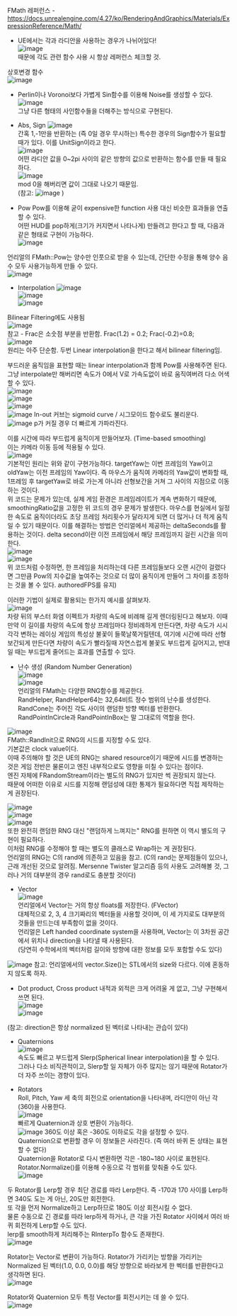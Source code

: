 FMath 레퍼런스 - https://docs.unrealengine.com/4.27/ko/RenderingAndGraphics/Materials/ExpressionReference/Math/  


* UE에서는 각과 라디안을 사용하는 경우가 나뉘어있다!  
![image](https://user-images.githubusercontent.com/63915665/181250293-f02e1f0d-824d-4830-9db1-8b755bd66c05.png)  
때문에 각도 관련 함수 사용 시 항상 레퍼런스 체크할 것.  

상호변경 함수  
![image](https://user-images.githubusercontent.com/63915665/181250352-a861ed86-cf30-48a6-a2d2-2e27d79c887c.png)  

* Perlin이나 Voronoi보다 가볍게 Sin함수를 이용해 Noise를 생성할 수 있다.  
![image](https://user-images.githubusercontent.com/63915665/181252691-67f02bbb-eba9-4dd0-9ac6-54fd770a0c01.png)  
그냥 다른 형태의 사인함수들을 더해주는 방식으로 구현된다.  

* Abs, Sign
![image](https://user-images.githubusercontent.com/63915665/181253555-95826602-2a3c-4a96-8396-9c1618311183.png)  
간혹 1,-1만을 반환하는 (즉 0일 경우 무시하는) 특수한 경우의 Sign함수가 필요할 때가 있다. 이를 UnitSign이라고 한다.  
![image](https://user-images.githubusercontent.com/63915665/181254106-53277c26-e109-4c5c-96fa-f8e1f911e348.png)  
어떤 라디안 값을 0~2pi 사이의 같은 방향의 값으로 반환하는 함수를 만들 때 필요하다.  
![image](https://user-images.githubusercontent.com/63915665/181254202-51d7c067-3274-4a96-9f7d-8b2ed0ed0920.png)  
mod 0을 해버리면 값이 그대로 나오기 때문임.  
(참고: ![image](https://user-images.githubusercontent.com/63915665/181254480-fc01be36-24bd-423a-a7e0-6a9af7306d72.png)  )

* Pow
Pow를 이용해 굳이 expensive한 function 사용 대신 비슷한 효과들을 연출할 수 있다.  
어떤 HUD를 pop하게(크기가 커지면서 나타나게) 만들려고 한다고 할 때, 다음과 같은 형태로 구현이 가능하다.  
![image](https://user-images.githubusercontent.com/63915665/181255539-8fa100f6-6c48-4e18-b79e-b825b921bd03.png)  

언리얼의 FMath::Pow는 양수만 인풋으로 받을 수 있는데, 간단한 수정을 통해 양수 음수 모두 사용가능하게 만들 수 있다.  
![image](https://user-images.githubusercontent.com/63915665/181255791-bfef4901-6e77-4f03-b4b5-24f39d437e7f.png)  

* Interpolation
![image](https://user-images.githubusercontent.com/63915665/181256619-90f78ed7-7ea0-4c42-b32b-925ba043e6db.png)  
![image](https://user-images.githubusercontent.com/63915665/181256651-2e6dc713-2b7f-46b6-8793-b011bee2bdde.png)  
![image](https://user-images.githubusercontent.com/63915665/181256740-c41d9c61-5322-4938-838b-9feffb44ddc2.png)  

Bilinear Filtering에도 사용됨  
![image](https://user-images.githubusercontent.com/63915665/181257774-641a9e37-41cb-45b3-b0f0-c6193ea5c117.png)  
참고 - Frac은 소숫점 부분을 반환함. Frac(1.2) = 0.2; Frac(-0.2)=0.8;  
![image](https://user-images.githubusercontent.com/63915665/181257999-69461f0d-7bec-4499-8a44-6026d6dd74f8.png)  
원리는 아주 단순함. 두번 Linear interpolation을 한다고 해서 bilinear filtering임.  
  
부드러운 움직임을 표현할 때는 linear interpolation과 함께 Pow를 사용해주면 된다.  
그냥 interpolate만 해버리면 속도가 0에서 V로 가속도없이 바로 움직여버려 다소 어색할 수 있다.  
![image](https://user-images.githubusercontent.com/63915665/186427235-e53362e3-e7bf-4014-ac32-848581021c53.png)  
![image](https://user-images.githubusercontent.com/63915665/186427305-0fbcf282-4457-40a5-9c21-a89fffc3aa48.png)  
![image](https://user-images.githubusercontent.com/63915665/186427461-0510bc44-3249-420a-a244-51f45e546557.png)  
![image](https://user-images.githubusercontent.com/63915665/186428626-02c3ea32-de63-47ca-96a9-0f8baa2ed1e7.png)
In-out 커브는 sigmoid curve / 시그모이드 함수로도 불리운다.  
![image](https://user-images.githubusercontent.com/63915665/186429131-e6ab36fe-4dc3-43df-b3b6-ca76413d0ec9.png)
p가 커질 경우 더 빠르게 가파라진다.  
  
이를 시간에 따라 부드럽게 움직이게 만들어보자. (Time-based smoothing)  
이는 카메라 이동 등에 적용될 수 있다.  
![image](https://user-images.githubusercontent.com/63915665/186429522-45abfb31-2f39-41b4-9f13-1b60457284ed.png)  
기본적인 원리는 위와 같이 구현가능하다. targetYaw는 이번 프레임의 Yaw이고 oldYaw는 이전 프레임의 Yaw이다. 즉 마우스가 움직여 카메라의 Yaw값이 변화할 때, 1프레임 후 targetYaw로 바로 가는게 아니라 선형보간을 거쳐 그 사이의 지점으로 이동하는 것이다.  
위 코드는 문제가 있는데, 실제 게임 환경은 프레임레이트가 계속 변화하기 때문에, smoothingRatio값을 고정한 위 코드의 경우 문제가 발생한다. 마우스를 현실에서 일정한 속도로 움직이더라도 초당 프레임 처리횟수가 달라지게 되면 더 많거나 더 적게 움직일 수 있기 때문이다.  이를 해결하는 방법은 언리얼에서 제공하는 deltaSeconds를 활용하는 것이다. delta second이란 이전 프레임에서 해당 프레임까지 걸린 시간을 의미한다.  
![image](https://user-images.githubusercontent.com/63915665/186430906-3e0b9e50-1b2f-4c11-a2e6-0d7103cb965b.png)  
![image](https://user-images.githubusercontent.com/63915665/186431596-16088f75-ab99-42fd-acf9-881ab7b15f65.png)  
위 코드처럼 수정하면, 한 프레임을 처리하는데 다른 프레임들보다 오랜 시간이 걸렸다면 그만큼 Pow의 지수값을 높여주는 것으로 더 많이 움직이게 만들어 그 차이를 조정하는 것을 볼 수 있다. authoredFPS를 유지)  

이러한 기법이 실제로 활용되는 한가지 예시를 살펴보자.  
![image](https://user-images.githubusercontent.com/63915665/186432115-a84d0297-3e68-4deb-898b-77a4f3e96cca.png)  
차량 뒤의 부스터 화염 이펙트가 차량의 속도에 비례해 길게 렌더링된다고 해보자. 이때 만약 이 길이를 차량의 속도에 항상 프레임마다 정비례하게 만든다면, 차량 속도가 시시각각 변하는 레이싱 게임의 특성상 불꽃이 들쭉날쭉거릴텐데, 여기에 시간에 따라 선형보간되게 만든다면 차량이 속도가 빨라질때 자연스럽게 불꽃도 부드럽게 길어지고, 반대일 때는 부드럽게 줄어드는 효과를 연출할 수 있다.  
  
* 난수 생성 (Random Number Generation)  
![image](https://user-images.githubusercontent.com/63915665/186432717-617c2c23-ba38-438d-ad57-2a4afb347ac0.png)  
![image](https://user-images.githubusercontent.com/63915665/186432872-02f46713-de44-4691-83c3-9dfec47dfe6a.png)  
언리얼의 FMath는 다양한 RNG함수를 제공한다.  
RandHelper, RandHelper64는 32,64비트 정수 범위의 난수를 생성한다.  
RandCone는 주어진 각도 사이의 랜덤한 방향 벡터를 반환한다.  
RandPointInCircle과 RandPointInBox는 말 그대로의 역할을 한다.  
  
![image](https://user-images.githubusercontent.com/63915665/186433859-eaaef696-28fc-4d8e-8a29-34e92f7fc12e.png)  
FMath::RandInit으로 RNG의 시드를 지정할 수도 있다.  
기본값은 clock value이다.  
이때 주의해야 할 것은 UE의 RNG는 shared resource이기 때문에 시드를 변경하는 것은 게임 전반은 물론이고 엔진 내부적으로도 영향을 미칠 수 있다는 점이다.  
엔진 자체에 FRandomStream이라는 별도의 RNG가 있지만 썩 권장되지 않는다.  
때문에 어떠한 이유로 시드를 지정해 랜덤성에 대한 통제가 필요하다면 직접 제작하는 게 권장된다.  

![image](https://user-images.githubusercontent.com/63915665/186434558-56f0e4ff-de45-4473-933d-917441addcf7.png)  
![image](https://user-images.githubusercontent.com/63915665/186434602-98e76075-c01c-485e-8e78-d91aa4057f06.png)  
![image](https://user-images.githubusercontent.com/63915665/186434620-c01b7e91-52ab-422d-9442-2978ffe6b709.png)  
또한 완전히 랜덤한 RNG 대신 "랜덤하게 느껴지는" RNG를 원하면 이 역시 별도의 구현이 필요하다.  
이처럼 RNG를 수정해야 할 때는 별도의 클래스로 Wrap하는 게 권장된다.  
언리얼의 RNG는 C의 rand에 의존하고 있음을 참고. (C의 rand는 문제점들이 있으나, 근래 개선된 것으로 알려짐. Mersenne Twister 알고리즘 등의 사용도 고려해볼 것, 그러나 거의 대부분의 경우 rand로도 충분할 것이다)  
  
  
* Vector  
![image](https://user-images.githubusercontent.com/63915665/186436567-1c209f4c-1068-421c-b36d-fb5ae1788b4d.png)  
언리얼에서 Vector는 거의 항상 floats를 저장한다. (FVector)  
대체적으로 2, 3, 4 크기짜리의 벡터들을 사용할 것이며, 이 세 가지로도 대부분의 것들을 만드는데 부족함이 없을 것이다.  
언리얼은 Left handed coordinate system을 사용하며, Vector는 이 3차원 공간에서 위치나 direction을 나타낼 때 사용된다.  
(당연히 수학에서의 벡터처럼 길이와 방향에 대한 정보를 모두 포함할 수도 있다)  
  
![image](https://user-images.githubusercontent.com/63915665/186436723-9080939d-a6c9-45d4-8e7b-d8dd2e3711bd.png)
참고: 언리얼에서의 vector.Size()는 STL에서의 size와 다르다. 이에 혼동하지 않도록 하자.  
  

* Dot product, Cross product
내적과 외적은 크게 어려울 게 없고, 그냥 구현해서 쓰면 된다.  
![image](https://user-images.githubusercontent.com/63915665/189484057-ccf0f211-cf40-47da-8af0-c3c3d6528662.png)  
![image](https://user-images.githubusercontent.com/63915665/189484085-3b0ba02d-60b5-4bde-8e32-3b401d488862.png)  

(참고: direction은 항상 normalized 된 벡터로 나타내는 관습이 있다)  
  
  
* Quaternions  
![image](https://user-images.githubusercontent.com/63915665/189484274-469b2b7e-0220-468b-9f73-33513f22efb1.png)  
속도도 빠르고 부드럽게 Slerp(Spherical linear interpolation)을 할 수 있다.  
그러나 다소 비직관적이고, Slerp할 일 자체가 아주 많지는 않기 때문에 Rotator가 더 자주 쓰이는 경향이 있다.  
  
  
* Rotators  
Roll, Pitch, Yaw 세 축의 회전으로 orientation을 나타내며, 라디안이 아닌 각(360)을 사용한다.  
![image](https://user-images.githubusercontent.com/63915665/189484460-8066b0ab-e11d-4d7f-a328-133400af1055.png)  
빠르게 Quaternion과 상호 변환이 가능하다.  
![image](https://user-images.githubusercontent.com/63915665/189484495-92a35eef-32e8-4752-8e99-988a2b75612b.png)
360도 이상 혹은 -360도 이하로도 각을 설정할 수 있다.  
Quaternion으로 변환할 경우 이 정보들은 사라진다. (즉 여러 바퀴 돈 상태는 표현할 수 없다)  
Quaternion을 Rotator로 다시 변환하면 각은 -180~180 사이로 표현된다.  
Rotator.Normalize()를 이용해 수동으로 각 범위를 맞춰줄 수도 있다.  
![image](https://user-images.githubusercontent.com/63915665/189484685-fe1fd8ee-1ab8-42fb-ae7d-e7fd235b83ea.png)  
  
두 Rotator를 Lerp할 경우 최단 경로를 따라 Lerp한다. 즉 -170과 170 사이를 Lerp하면 340도 도는 게 아닌, 20도만 회전한다.  
또 각을 먼저 Normalize하고 Lerp하므로 180도 이상 회전시킬 수 없다.  
물론 수동으로 긴 경로를 따라 lerp하게 하거나, 큰 각을 가진 Rotator 사이에서 여러 바퀴 회전하게 Lerp할 수도 있다.  
lerp를 smooth하게 처리해주는 RInterpTo 함수도 존재한다.  
![image](https://user-images.githubusercontent.com/63915665/189484812-742f2131-01ed-435f-9ab8-009f07e492f9.png)
  
Rotator는 Vector로 변환이 가능하다. Rotator가 가리키는 방향을 가리키는 Normalized 된 벡터(1.0, 0.0, 0.0)를 해당 방향으로 바라보게 한 벡터를 반환한다고 생각하면 된다.  
![image](https://user-images.githubusercontent.com/63915665/189484908-e33f0ff9-bfa9-4668-8279-9d68539cdd38.png)  
  
Rotator와 Quaternion 모두 특정 Vector를 회전시키는 데 쓸 수 있다.  
![image](https://user-images.githubusercontent.com/63915665/189484935-c814c110-e3cd-41a5-92fc-290793560d09.png)  







































